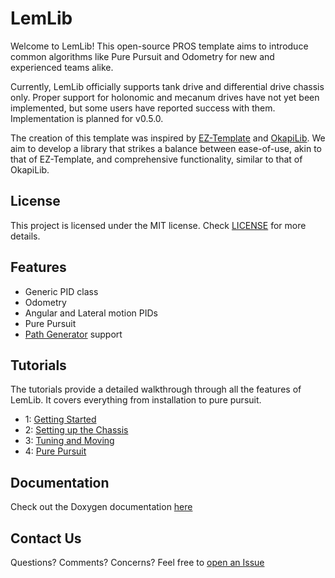 # LemLib

Welcome to LemLib! This open-source PROS template aims to introduce common algorithms like Pure Pursuit and Odometry for new and experienced teams alike.

Currently, LemLib officially supports tank drive and differential drive chassis only. Proper support for holonomic and mecanum drives have not yet been implemented, but some users have reported success with them. Implementation is planned for v0.5.0.

The creation of this template was inspired by [EZ-Template](https://github.com/EZ-Robotics/EZ-Template) and [OkapiLib](https://github.com/OkapiLib/OkapiLib). We aim to develop a library that strikes a balance between ease-of-use, akin to that of EZ-Template, and comprehensive functionality, similar to that of OkapiLib.

## License

This project is licensed under the MIT license. Check [LICENSE](https://github.com/LemLib/LemLib/blob/master/LICENSE) for more details.

## Features
- Generic PID class
- Odometry
- Angular and Lateral motion PIDs
- Pure Pursuit
- [Path Generator](https://github.com/LemLib/Path-Gen) support

## Tutorials
The tutorials provide a detailed walkthrough through all the features of LemLib. It covers everything from installation to pure pursuit.
 - 1: [Getting Started](https://lemlib.github.io/LemLib/html/md_docs_tutorials_1_getting_started.html)
 - 2: [Setting up the Chassis](https://lemlib.github.io/LemLib/html/md_docs_tutorials_2_setting_up_the_chassis.html)
 - 3: [Tuning and Moving](https://lemlib.github.io/LemLib/html/md_docs_tutorials_3_tuning_and_moving.html)
 - 4: [Pure Pursuit](https://lemlib.github.io/LemLib/html/md_docs_tutorials_4_pure_pursuit.html)

## Documentation
Check out the Doxygen documentation [here](https://lemlib.github.io/LemLib/html/index.html)

## Contact Us
Questions? Comments? Concerns? Feel free to [open an Issue](https://github.com/LemLib/LemLib/issues/new)
